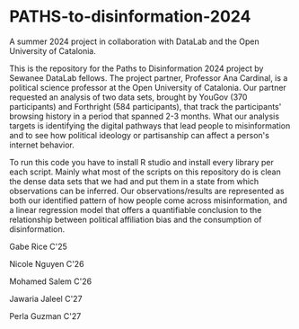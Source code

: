 # PATHS-to-disinformation-2024
A summer 2024 project in collaboration with DataLab and the Open University of Catalonia.

This is the repository for the Paths to Disinformation 2024 project by Sewanee DataLab fellows. The project partner, Professor Ana Cardinal, is a political science professor at the Open University of Catalonia. Our partner requested an analysis of two data sets, brought by YouGov (370 participants) and Forthright (584 participants), that track the participants' browsing history in a period that spanned 2-3 months. What our analysis targets is identifying the digital pathways that lead people to misinformation and to see how political ideology or partisanship can affect a person's internet behavior.   

To run this code you have to install R studio and install every library per each script. Mainly what most of the scripts on this repository do is clean the dense data sets that we had and put them in a state from which observations can be inferred. Our observations/results are represented as both our identified pattern of how people come across misinformation, and a linear regression model that offers a quantifiable conclusion to the relationship between political affiliation bias and the consumption of disinformation. 

Gabe Rice C'25

Nicole Nguyen C'26

Mohamed Salem C'26

Jawaria Jaleel C'27

Perla Guzman C'27